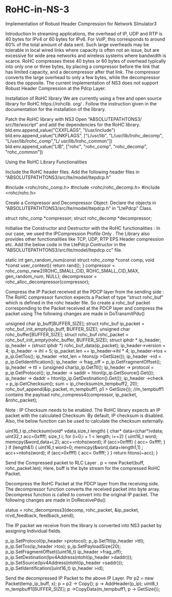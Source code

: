 # RoHC-in-NS-3
Implementation of Robust Header Compression for Network SImulator3

Introduction
In streaming applications, the overhead of IP, UDP and RTP is 40 bytes for IPv4 or 60 bytes for
IPv6. For VoIP, this corresponds to around 60% of the total amount of data sent. Such large
overheads may be tolerable in local wired links where capacity is often not an issue, but are
excessive for wide area networks and wireless systems where bandwidth is scarce.
RoHC compresses these 40 bytes or 60 bytes of overhead typically into only one or three bytes,
by placing a compressor before the link that has limited capacity, and a decompressor after that
link. The compressor converts the large overhead to only a few bytes, while the decompressor
does the opposite. The current implementation of NS3
does not support Robust Header
Compression at the Pdcp Layer.

Installation of RoHC library
We are currently using a free and open source library for RoHC https://rohclib.
org/ . Follow the
instruction given in the documentation for the installation of the library.

Patch the RoHC library with NS3
Open “ABSOLUTEPATHTONS3/ src/lte/wscript” and add the
dependencies for the RoHC library.
bld.env.append_value("CXXFLAGS", "I/usr/include")
bld.env.append_value("LINKFLAGS", ["L/usr/lib", "L/usr/lib/lrohc_decomp", "L/usr/lib/lrohc_comp","L/
usr/lib/lrohc_common"])
bld.env.append_value("LIB", ["rohc", "rohc_comp", "rohc_decomp", "rohc_common"])


Using the RoHC Library Functionalities

Include the RoHC header files.
Add the following header files in “ABSOLUTEPATHTONS3/src/lte/model/ltepdcp.h”

#include <rohc/rohc_comp.h>
#include <rohc/rohc_decomp.h>
#include <rohc/rohc.h>


Create a Compressor and Decompressor Object:
Declare the objects in “ABSOLUTEPATHTONS3/src/lte/model/ltepdcp.h” in “LtePdcp” Class.

struct rohc_comp *compressor;
struct rohc_decomp *decompressor;

Initialise the Constructor and Destructor with the RoHC functionalities :
In our case, we used the IPCompression
Profile Only . The Library also provides other
functionalities like TCP, UDP, RTP EPS Header compression etc.
Add the below code in the LtePdcp Contructor in the “ABSOLUTEPATHTONS3/src/lte/model/ltepdcp.cc” file.

static int gen_random_num(const struct rohc_comp *const comp, void *const user_context){
return rand();
}
compressor = rohc_comp_new2(ROHC_SMALL_CID, ROHC_SMALL_CID_MAX,
gen_random_num, NULL);
decompressor = rohc_alloc_decompressor(compressor);

Compress the IP Packet received at the PDCP layer from the sending side :
The RoHC compressor function expects a Packet of type “struct rohc_buf” which is
defined in the rohc header file. So create a rohc_buf packet corresponding to the Packet
received at the PDCP layer and compress the packet using
The following changes are made in DoTransmitPdu()

unsigned char ip_buff[BUFFER_SIZE];
struct rohc_buf ip_packet = rohc_buf_init_empty(ip_buff, BUFFER_SIZE);
unsigned char rohc_buffer[BUFFER_SIZE];
struct rohc_buf rohc_packet = rohc_buf_init_empty(rohc_buffer, BUFFER_SIZE);
struct iphdr * ip_header;
ip_header = (struct iphdr *) rohc_buf_data(ip_packet);
ip_header->version = 4;
ip_header -> ihl = 5;
ip_packet.len += ip_header->ihl * 4;
ip_header->tos = p_ip.GetTos();
ip_header ->tot_len = htons(p >GetSize());
ip_header ->id = p_ip.GetIdentification();
ip_header -> frag_off = p_ip.GetFragmentOffset();
ip_header -> ttl = (unsigned char)p_ip.GetTtl();
ip_header -> protocol = p_ip.GetProtocol();
ip_header -> saddr = htonl(p_ip.GetSource().Get());
ip_header -> daddr = htonl(p_ip.GetDestination().Get());
ip_header ->check = p_ip.GetChecksum();
sum = ip_checksum(m_tempbuff2, 20);
rohc_buf_append(&ip_packet, m_tempbuff1, p1 >
GetSize()); //m_tempbuff1 contains the payload
rohc_compress4(compressor, ip_packet, &rohc_packet);

Note : IP Checksum needs to be enabled. The RoHC library expects an IP packet with the
calculated Checksum. By default, IP checksum is disabled. Also, the below function can be used to
calculate the checksum externally.

uint16_t
ip_checksum(void* vdata,size_t length)
{
char* data=(char*)vdata;
uint32_t acc=0xffff;
size_t i;
for (i=0;i + 1 < length; i+=2)
{
uint16_t word;
memcpy(&word,data+i,2);
acc+=ntohs(word);
if (acc>0xffff)
{
acc=
0xffff;
}
}
if (length&1)
{
uint16_t word=0;
memcpy(&word,data+length1,1)
;
acc+=ntohs(word);
if (acc>0xffff)
{
acc=
0xffff;
}
}
return htons(~acc);
}

Send the Compressed packet to RLC Layer .
p = new Packet(buff, rohc_packet.len);
Here, buff is the byte stream for the compressed RoHC Packet.


Decompress the RoHC Packet at the PDCP layer from the receiving side.
The decompressor
function converts the received packet into byte array.
Decompress function is called to convert into the original IP packet.
The following changes are made in DoReceivePdu()

status = rohc_decompress3(decomp, rohc_packet, &ip_packet,
rcvd_feedback, feedback_send);

The IP packet we receive from the library is converted into NS3
packet by assigning
Individual fields.


p_ip.SetProtocol(ip_header >protocol);
p_ip.SetTtl(ip_header >ttl);
p_ip.SetTos(ip_header >tos);
p_ip.SetPayloadSize(20);
p_ip.SetFragmentOffset((uint16_t) ip_header >frag_off);
p_ip.SetDestination(Ipv4Address(ntohl(ip_header >daddr)));
p_ip.SetSource(Ipv4Address(ntohl(ip_header >saddr)));
p_ip.SetIdentification((uint16_t) ip_header >id);


Send the decompressed
IP Packet to the above IP Layer.
Ptr <Packet> p2 = new Packet(temp_ip_buff, x);
p = p2 -> Copy();
p -> AddHeader(p_ip);
uint8_t m_tempbuff1[BUFFER_SIZE];
p ->CopyData(m_tempbuff1, p -> GetSize());






